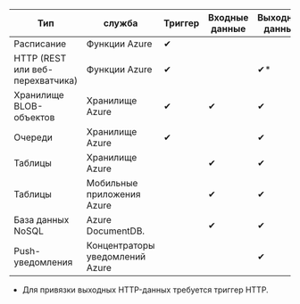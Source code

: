Тип | служба | Триггер | Входные данные | Выходные данные 
-----|---------|---------|-------|--------
Расписание | Функции Azure | &#10004; | | 
HTTP (REST или веб-перехватчика) | Функции Azure | &#10004; | | &#10004;*
Хранилище BLOB-объектов | Хранилище Azure | &#10004; | &#10004; | &#10004; 
Очереди | Хранилище Azure | &#10004; | | &#10004;
Таблицы | Хранилище Azure | | &#10004; | &#10004;
Таблицы | Мобильные приложения Azure | | &#10004; | &#10004;
База данных NoSQL | Azure DocumentDB. | | &#10004; | &#10004;
Push-уведомления | Концентраторы уведомлений Azure | | | &#10004;

* Для привязки выходных HTTP-данных требуется триггер HTTP.